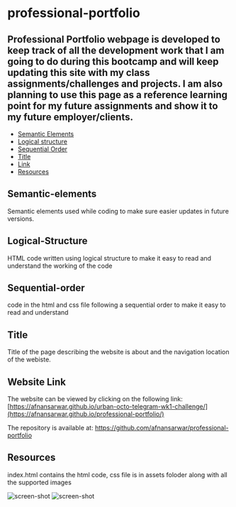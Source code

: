 # professional-portfolio

## Professional Portfolio webpage is developed to keep track of all the development work that I am going to do during this bootcamp and will keep updating this site with my class assignments/challenges and projects. I am also planning to use this page as a reference learning point for my future assignments and show it to my future employer/clients.

- [Semantic Elements](#Semantic-elements)
- [Logical structure](#Logical-Structure)
- [Sequential Order](#Sequential-order)
- [Title](#Title)
- [Link](#Link)
- [Resources](#Resources)

## Semantic-elements

Semantic elements used while coding to make sure easier updates in future versions. 

## Logical-Structure

HTML code written using logical structure to make it easy to read and understand the working of the code

## Sequential-order

code in the html and css file following a sequential order to make it easy to read and understand

## Title

Title of the page describing the website is about and the navigation location of the webiste.

## Website Link

The website can be viewed by clicking on the following link:
[https://afnansarwar.github.io/urban-octo-telegram-wk1-challenge/](https://afnansarwar.github.io/professional-portfolio/)

The repository is available at:
https://github.com/afnansarwar/professional-portfolio

## Resources
index.html contains the html code, css file is in assets foloder along with all the supported images

![screen-shot](https://github.com/afnansarwar/professional-portfolio/assets/12636000/51345ce1-bc5e-4204-a4c5-5ee832922f7f)
![screen-shot](https://github.com/afnansarwar/professional-portfolio/assets/12636000/a6c04975-cbac-4f10-b2ed-22d8e7fb4fa0)
